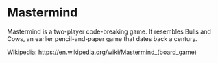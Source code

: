 # Mastermind

Mastermind is a two-player code-breaking game. It resembles Bulls and Cows, an earlier pencil-and-paper game that dates back a century. 

Wikipedia: https://en.wikipedia.org/wiki/Mastermind_(board_game) 
